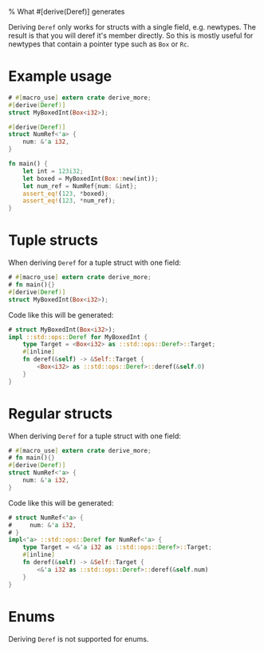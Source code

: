 % What #[derive(Deref)] generates

Deriving `Deref` only works for structs with a single field, e.g.
newtypes. The result is that you will deref it's member directly. So this is
mostly useful for newtypes that contain a pointer type such as `Box` or `Rc`.

# Example usage

```rust
# #[macro_use] extern crate derive_more;
#[derive(Deref)]
struct MyBoxedInt(Box<i32>);

#[derive(Deref)]
struct NumRef<'a> {
    num: &'a i32,
}

fn main() {
    let int = 123i32;
    let boxed = MyBoxedInt(Box::new(int));
    let num_ref = NumRef{num: &int};
    assert_eq!(123, *boxed);
    assert_eq!(123, *num_ref);
}
```


# Tuple structs

When deriving `Deref` for a tuple struct with one field:

```rust
# #[macro_use] extern crate derive_more;
# fn main(){}
#[derive(Deref)]
struct MyBoxedInt(Box<i32>);
```

Code like this will be generated:

```rust
# struct MyBoxedInt(Box<i32>);
impl ::std::ops::Deref for MyBoxedInt {
    type Target = <Box<i32> as ::std::ops::Deref>::Target;
    #[inline]
    fn deref(&self) -> &Self::Target {
        <Box<i32> as ::std::ops::Deref>::deref(&self.0)
    }
}
```


# Regular structs


When deriving `Deref` for a tuple struct with one field:

```rust
# #[macro_use] extern crate derive_more;
# fn main(){}
#[derive(Deref)]
struct NumRef<'a> {
    num: &'a i32,
}
```

Code like this will be generated:

```rust
# struct NumRef<'a> {
#     num: &'a i32,
# }
impl<'a> ::std::ops::Deref for NumRef<'a> {
    type Target = <&'a i32 as ::std::ops::Deref>::Target;
    #[inline]
    fn deref(&self) -> &Self::Target {
        <&'a i32 as ::std::ops::Deref>::deref(&self.num)
    }
}
```

# Enums

Deriving `Deref` is not supported for enums.
